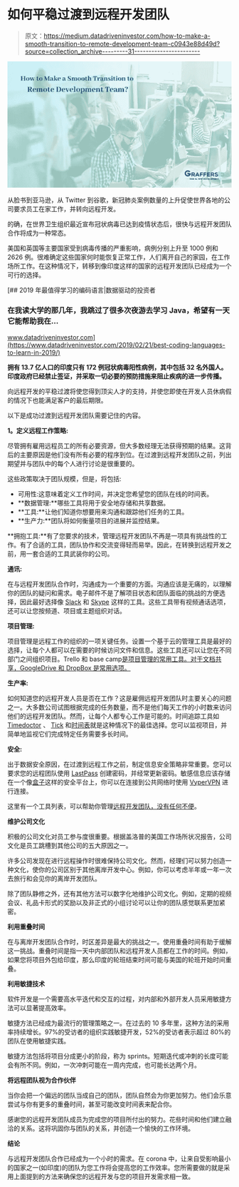 # 如何平稳过渡到远程开发团队

> 原文：<https://medium.datadriveninvestor.com/how-to-make-a-smooth-transition-to-remote-development-team-c0943e88d49d?source=collection_archive---------31----------------------->

![](img/d8acbcfada15be6dcfb5ac63c96721fe.png)

从脸书到亚马逊，从 Twitter 到谷歌，新冠肺炎案例数量的上升促使世界各地的公司要求员工在家工作，并转向远程开发。

的确，在世界卫生组织最近宣布冠状病毒已达到疫情状态后，很快与远程开发团队合作将成为一种常态。

美国和英国等主要国家受到病毒传播的严重影响，病例分别上升至 1000 例和 2626 例。很难确定这些国家何时能恢复正常工作，人们离开自己的家园，在工作场所工作。在这种情况下，转移到像印度这样的国家的远程开发团队已经成为一个可行的选择。

[](https://www.datadriveninvestor.com/2019/02/21/best-coding-languages-to-learn-in-2019/) [## 2019 年最值得学习的编码语言|数据驱动的投资者

### 在我读大学的那几年，我跳过了很多次夜游去学习 Java，希望有一天它能帮助我在…

www.datadriveninvestor.com](https://www.datadriveninvestor.com/2019/02/21/best-coding-languages-to-learn-in-2019/) 

**拥有 13.7 亿人口的印度只有 172 例冠状病毒阳性病例，其中包括 32 名外国人。印度政府已经禁止签证，并采取一切必要的预防措施来阻止疾病的进一步传播。**

向远程开发的平稳过渡将使您得到顶尖人才的支持，并使您即使在开发人员休病假的情况下也能满足客户的最后期限。

以下是成功过渡到远程开发团队需要记住的内容。

**1。定义远程工作策略:**

尽管拥有雇用远程员工的所有必要资源，但大多数经理无法获得预期的结果。这背后的主要原因是他们没有所有必要的程序到位。在过渡到远程开发团队之前，列出期望并与团队中的每个人进行讨论是很重要的。

这些政策取决于团队规模，但是，将包括:

*   可用性:这意味着定义工作时间，并决定您希望您的团队在线的时间表。
*   **数据管理:**哪些工具将用于安全地存储和共享数据。
*   **工具:**让他们知道你想要用来沟通和跟踪他们任务的工具。
*   **生产力:**团队将如何衡量项目的进展并监控结果。

**拥抱工具:**有了您要求的技术，管理远程开发团队不再是一项具有挑战性的工作。有了合适的工具，团队协作和交流变得轻而易举。因此，在转换到远程开发之前，用一套合适的工具武装你的公司。

**通讯:**

在与远程开发团队合作时，沟通成为一个重要的方面。沟通应该是无痛的，以理解你的团队的疑问和需求。电子邮件不是了解项目状态和团队面临的挑战的方便选择，因此最好选择像 [Slack](https://slack.com/) 和 [Skype](https://www.skype.com/) 这样的工具。这些工具带有视频通话选项，还可以让您按频道、项目或主题组织对话。

**项目管理:**

项目管理是远程工作的组织的一项关键任务。设置一个基于云的管理工具是最好的选择，让每个人都可以在需要的时候访问文件和信息。这些工具还可以让您在不同部门之间组织项目。Trello 和 base camp[是项目管理的常用工具。对于文档共享，GoogleDrive 和 DropBox 是常用选项。](https://basecamp.com/)

**生产率:**

如何知道您的远程开发人员是否在工作？这是雇佣远程开发团队时主要关心的问题之一。大多数公司试图根据完成的任务数量，而不是他们每天工作的小时数来访问他们的远程开发团队。然而，让每个人都专心工作是可能的。时间追踪工具如 [Timedoctor](https://www.timedoctor.com/) 、 [Tick](https://www.tickspot.com/) 和[时间表](https://www.timesheets.com/)就是这种情况下的最佳选择。您可以监视项目，并简单地监视它们完成特定任务需要多长时间。

**安全:**

出于数据安全原因，在过渡到远程工作之前，制定信息安全策略非常重要。您可以要求您的远程团队使用 [LastPass](https://www.lastpass.com/) 创建密码，并经常更新密码。敏感信息应该存储在一个像[盒子](https://www.box.com/)这样的安全平台上，你可以在连接到公共网络时使用 [VyperVPN](https://www.vyprvpn.com/) 进行连接。

这里有一个工具列表，可以帮助你管理[远程开发团队，没有任何不便](https://graffersid.com/blogs/here-are-6-tools-to-manage-work-from-home-without-inconvenience/)。

**维护公司文化**

积极的公司文化对员工参与度很重要。根据盖洛普的美国工作场所状况报告，公司文化是员工跳槽到其他公司的五大原因之一。

许多公司发现在进行远程操作时很难保持公司文化。然而，经理们可以努力创造一种文化，使你的公司区别于其他离岸开发中心。例如，你可以考虑半年或一年一次去旅行和会见你的离岸开发团队。

除了团队静修之外，还有其他方法可以数字化地维护公司文化。例如，定期的视频会议、礼品卡形式的奖励以及非正式的小组讨论可以让你的团队感觉联系更加紧密。

**利用重叠时间**

在与离岸开发团队合作时，时区差异是最大的挑战之一。使用重叠时间有助于缓解这一挑战。重叠时间是指一天中内部团队和远程开发人员都在工作的时间。例如，如果您将项目外包给印度，那么印度的轮班结束时间可能与美国的轮班开始时间重叠。

**利用敏捷技术**

软件开发是一个需要高水平迭代和交互的过程，对内部和外部开发人员采用敏捷方法可以显著提高效率。

敏捷方法已经成为最流行的管理策略之一。在过去的 10 多年里，这种方法的采用率持续增长。97%的受访者的组织实践敏捷开发，52%的受访者表示超过 80%的团队在使用敏捷实践。

敏捷方法包括将项目分成更小的阶段，称为 sprints。短期迭代或冲刺的长度可能会有所不同。例如，一次冲刺可能在一周内完成，也可能长达两个月。

**将远程团队视为合作伙伴**

当你会把一个偏远的团队当成自己的团队，团队自然会为你更加努力。他们会乐意尝试与你有更多的重叠时间，甚至可能改变时间表来配合你。

感谢您的远程开发团队成员为完成您的项目所付出的努力。花些时间和他们建立融洽的关系。这将巩固你与团队的关系，并创造一个愉快的工作环境。

**结论**

与远程开发团队合作已经成为一个小时的需求。在 corona 中，让来自受影响最小的国家之一(如印度)的团队为您工作将会提高您的工作效率。您所需要做的就是采用上面提到的方法来确保您的远程开发与您的项目开发需求相一致。